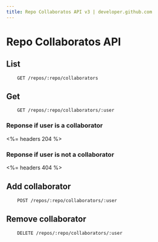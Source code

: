 ```yaml
---
title: Repo Collaboratos API v3 | developer.github.com
---
```


# Repo Collaboratos API

## List

		GET /repos/:repo/collaborators

## Get

		GET /repos/:repo/collaborators/:user

### Reponse if user is a collaborator

<%= headers 204 %>

### Reponse if user is not a collaborator

<%= headers 404 %>

## Add collaborator

		POST /repos/:repo/collaborators/:user

## Remove collaborator

		DELETE /repos/:repo/collaborators/:user

